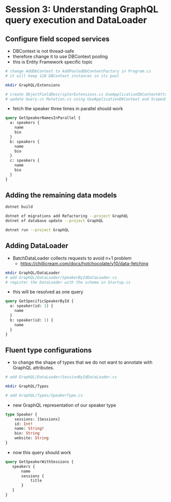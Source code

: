 # Session 3: Understanding GraphQL query execution and DataLoader

## Configure field scoped services

* DBContext is not thread-safe
* therefore change it to use DBContext pooling
* this is Entity Framework specific topic

```bash
# change AddDbContext to AddPooledDbContextFactory in Program.cs
# it will keep 128 DBContext instances in its pool

mkdir GraphQL/Extensions

# create ObjectFieldDescriptorExtensions.cs UseApplicationDbContextAttribute
# update Query.cs Mutation.cs using UseApplicationDbContext and ScopedService
```

* fetch the speaker three times in parallel should work

```graphql
query GetSpeakerNamesInParallel {
  a: speakers {
    name
    bio
  }
  b: speakers {
    name
    bio
  }
  c: speakers {
    name
    bio
  }
}
```

## Adding the remaining data models

```bash
dotnet build

dotnet ef migrations add Refactoring --project GraphQL
dotnet ef database update --project GraphQL

dotnet run --project GraphQL
```

## Adding DataLoader

* BatchDataLoader collects requests to avoid n+1 problem
  - https://chillicream.com/docs/hotchocolate/v10/data-fetching

```bash
mkdir GraphQL/DataLoader
# add GraphQL/DataLoader/SpeakerByIdDataLoader.cs
# register the DataLoader with the schema in Startup.cs
```

* this will be resolved as one query

```graphql
query GetSpecificSpeakerById {
  a: speaker(id: 1) {
    name
  }
  b: speaker(id: 1) {
    name
  }
}
```

## Fluent type configurations

* to change the shape of types that we do not want to annotate with GraphQL attributes.

```bash
# add GraphQL/DataLoader/SessionByIdDataLoader.cs

mkdir GraphQL/Types

# add GraphQL/Types/SpeakerType.cs
```

* new GraphQL representation of our speaker type

```graphql
type Speaker {
    sessions: [Sessions]
    id: Int!
    name: String!
    bio: String
    website: String
}
```

* now this query should work

```graphql
query GetSpeakerWithSessions {
   speakers {
       name
       sessions {
           title
       }
   }
}
```
